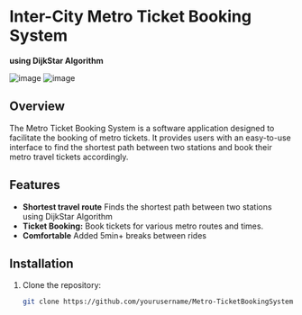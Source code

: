 # Inter-City Metro Ticket Booking System
**using DijkStar Algorithm**

![image](https://github.com/user-attachments/assets/9873e616-dea3-432c-9934-f37685e63288)
![image](https://github.com/user-attachments/assets/12b562ad-fba9-4cf7-bf40-7dd8a49df596)

## Overview
The Metro Ticket Booking System is a software application designed to facilitate the booking of metro tickets. It provides users with an easy-to-use interface to find the shortest path between two stations and book their metro travel tickets accordingly.

## Features
- **Shortest travel route** Finds the shortest path between two stations using DijkStar Algorithm
- **Ticket Booking:** Book tickets for various metro routes and times.
- **Comfortable** Added 5min+ breaks between rides

## Installation
1. Clone the repository:
    ```bash
    git clone https://github.com/yourusername/Metro-TicketBookingSystem.git
    ```
